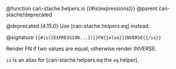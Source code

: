 @function can-stache.helpers.is {{#is(expressions)}}
@parent can-stache/deprecated

@deprecated {4.15.0} Use [can-stache.helpers.eq] instead.

@signature `{{#is([EXPRESSION...])}}FN{{else}}INVERSE{{/is}}`

Render FN if two values are equal, otherwise render INVERSE.

`is` is an alias for [can-stache.helpers.eq the `eq` helper].
